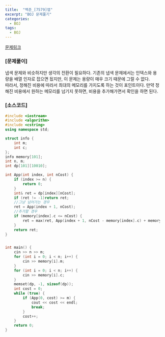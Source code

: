 ```yaml
---
title:  "백준_[7579]앱"
excerpt: "BOJ 문제풀기"
categories:
  - BOJ
tags:
  - BOJ
---
```

[문제링크](https://www.acmicpc.net/problem/7579)
### [문제풀이]
냅색 문제와 비슷하지만 생각의 전환이 필요하다. 기존의 냅색 문제에서는 인덱스와 용량을 배열 인자로 잡으면 됬지만, 이 문제는 용량이 매우 크기 때문에 그럴 수 없다.  
따라서, 정해진 비용에 따라서 최대의 메모리를 가지도록 하는 것이 포인트이다. 만약 정해진 비용에서 원하는 메모리를 넘기지 못하면, 비용을 추가해가면서 확인을 하면 된다.  

### [소스코드]
~~~cpp
#include <iostream>
#include <algorithm>
#include <cstring>
using namespace std;

struct info {
	int m;
	int c;
};
info memory[101];
int n, m;
int dp[101][10010];

int App(int index, int nCost) {
	if (index >= n) {
		return 0;
	}
	int& ret = dp[index][nCost];
	if (ret != -1)return ret;
	//그냥 넘어가는 경우
	ret = App(index + 1, nCost);
	//추가할 경우
	if (memory[index].c <= nCost) {
		ret = max(ret, App(index + 1, nCost - memory[index].c) + memory[index].m);
	}
	return ret;
}


int main() {
	cin >> n >> m;
	for (int i = 0; i < n; i++) {
		cin >> memory[i].m;
	}
	for (int i = 0; i < n; i++) {
		cin >> memory[i].c;
	}
	memset(dp, -1, sizeof(dp));
	int cost = 0;
	while (true) {
		if (App(0, cost) >= m) {
			cout << cost << endl;
			break;
		}
		cost++;
	}
	return 0;
}
~~~